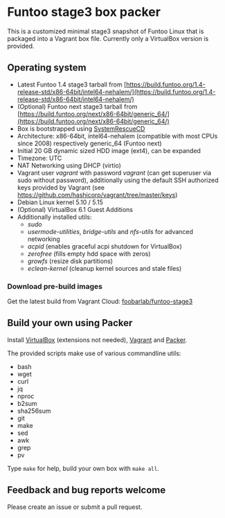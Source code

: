 # Funtoo stage3 box packer

This is a customized minimal stage3 snapshot of Funtoo Linux that is packaged into a Vagrant box file.
Currently only a VirtualBox version is provided.

## Operating system

 - Latest Funtoo 1.4 stage3 tarball from
   [https://build.funtoo.org/1.4-release-std/x86-64bit/intel64-nehalem/](https://build.funtoo.org/1.4-release-std/x86-64bit/intel64-nehalem/)
 - (Optional) Funtoo next stage3 tarball from
   [https://build.funtoo.org/next/x86-64bit/generic_64/](https://build.funtoo.org/next/x86-64bit/generic_64/)
 - Box is bootstrapped using [SystemRescueCD](http://www.system-rescue-cd.org)
 - Architecture: x86-64bit, intel64-nehalem (compatible with most CPUs since 2008)
   respectively generic_64 (Funtoo next)
 - Initial 20 GB dynamic sized HDD image (ext4), can be expanded
 - Timezone: UTC
 - NAT Networking using DHCP (virtio)
 - Vagrant user *vagrant* with password *vagrant* (can get superuser via sudo without password),
   additionally using the default SSH authorized keys provided by Vagrant
   (see https://github.com/hashicorp/vagrant/tree/master/keys) 
 - Debian Linux kernel 5.10 / 5.15
 - (Optional) VirtualBox 6.1 Guest Additions
 - Additionally installed utils:
   - *sudo*
   - *usermode-utilities*, *bridge-utils* and *nfs-utils* for advanced networking
   - *acpid* (enables graceful acpi shutdown for VirtualBox)
   - *zerofree* (fills empty hdd space with zeros)
   - *growfs* (resize disk partitions)
   - *eclean-kernel* (cleanup kernel sources and stale files)

### Download pre-build images

Get the latest build from Vagrant Cloud:
[foobarlab/funtoo-stage3](https://app.vagrantup.com/foobarlab/funtoo-stage3)

## Build your own using Packer

Install [VirtualBox](https://www.virtualbox.org) (extensions not needed),
[Vagrant](https://www.vagrantup.com/) and [Packer](https://www.packer.io/).

The provided scripts make use of various commandline utils:

 - bash
 - wget
 - curl
 - jq
 - nproc
 - b2sum
 - sha256sum
 - git
 - make
 - sed
 - awk
 - grep
 - pv

Type ```make``` for help, build your own box with ```make all```.

## Feedback and bug reports welcome

Please create an issue or submit a pull request.
